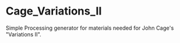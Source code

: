 # Cage_Variations_II
Simple Processing generator for materials needed for John Cage's "Variations II". 
